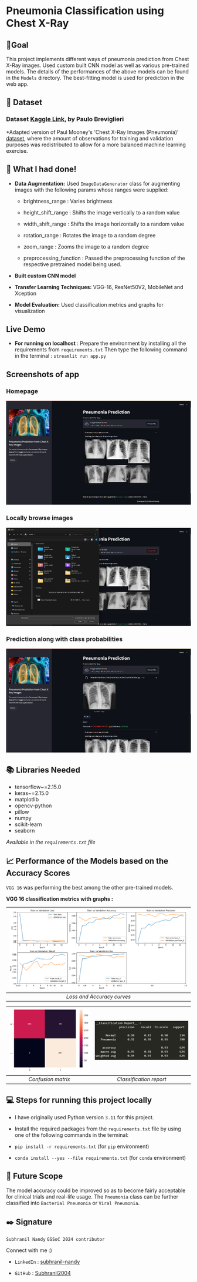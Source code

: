 # Pneumonia Classification using Chest X-Ray

  

## 🎯Goal

  

This project implements different ways of pneumonia prediction from Chest X-Ray images. Used custom built CNN model as well as various pre-trained models. The details of the performances of the above models can be found in the `Models` directory.  The best-fitting model is used for prediction in the web app.

  

## 🧵 **Dataset**

  
### Dataset  [Kaggle Link](https://www.kaggle.com/datasets/pcbreviglieri/pneumonia-xray-images/data), by Paulo Breviglieri

*Adapted version of Paul Mooney's 'Chest X-Ray Images (Pneumonia)' [dataset](https://www.kaggle.com/paultimothymooney/chest-xray-pneumonia), where the amount of observations for training and validation purposes was redistributed to allow for a more balanced machine learning exercise.
  

## 🧮 **What I had done!**

  

-  **Data Augmentation:** Used `ImageDataGenerator` class for augmenting images with the following params whose ranges were supplied:
    - brightness_range : Varies brightness
    - height_shift_range : Shifts the image vertically to a random value
    - width_shift_range : Shifts the image horizontally to a random value
    - rotation_range : Rotates the image to a random degree
    - zoom_range : Zooms the image to a random degree

    - preprocessing_function : Passed the preprocessing function of the respective pretrained model being used.
-  **Built custom CNN model**
-  **Transfer Learning Techniques:** VGG-16, ResNet50V2, MobileNet and Xception

-  **Model Evaluation:** Used classification metrics and graphs for visualization

## Live Demo

- **For running on localhost** : Prepare the environment by installing all the requirements from `requirements.txt` 
Then type the following command in the terminal : `streamlit run app.py`

## Screenshots of app
### Homepage
![Homepage](./Images/Homepage.png)

### Locally browse images 
![Browse](./Images/Browse.png)

### Prediction along with class probabilities
![Prediction](./Images/Prediction.png)

## 📚 **Libraries Needed**

- tensorflow~=2.15.0
- keras~=2.15.0
- matplotlib
- opencv-python
- pillow
- numpy
- scikit-learn
- seaborn

 
 *Available in the `requirements.txt` file*


## 📈  **Performance of the Models based on the Accuracy Scores**

`VGG 16` was performing the best among the other pre-trained models.
  
**VGG 16 classification metrics with graphs :**

  

| ![graphs_VGG16](./Images/curves_vgg16.png) |
|:--: |
| *Loss and Accuracy curves* |


| ![CM_VGG16](./Images/cm_vgg16.png) | ![Report_VGG16](./Images/report_vgg16.png) |
|:--: |:--:|
| *Confusion matrix* | *Classification report* |



## 💻 **Steps for running this project locally**

- I have originally used Python version `3.11` for this project.

- Install the required packages from the `requirements.txt` file by using one of the following commands in the terminal:

  

-  `pip install -r requirements.txt` (for `pip` environment)

-  `conda install --yes --file requirements.txt` (for `conda` environment)

  

## 📢 **Future Scope**

  
The model accuracy could be improved so as to become fairly acceptable for clinical trials and real-life usage. 
The `Pneumonia` class can be further classified into `Bacterial Pneumonia` or `Viral Pneumonia`. 
  

## ✒️ **Signature**

  

`Subhranil Nandy`  `GSSoC 2024 contributor`

  

Connect with me :)

-  `LinkedIn` : [subhranil-nandy](https://www.linkedin.com/in/subhranil-nandy/)

-  `GitHub` : [Subhranil2004](https://github.com/Subhranil2004)
